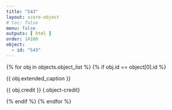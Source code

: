 ```yaml
---
title: "543"
layout: score-object
# toc: false
menu: false
outputs: [ html ]
order: 14160
object:
  - id: "543"
---
```


{% for obj in objects.object_list %}
{% if obj.id == object[0].id %}

{{ obj.extended_caption }}

{{ obj.credit }} {.object-credit}

{% endif %}
{% endfor %}
